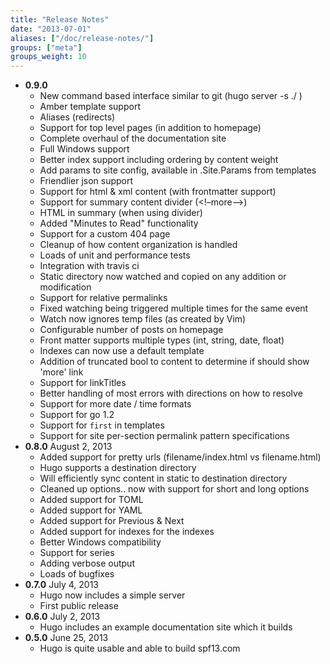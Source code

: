 ```yaml
---
title: "Release Notes"
date: "2013-07-01"
aliases: ["/doc/release-notes/"]
groups: ["meta"]
groups_weight: 10
---
```


* **0.9.0**
  * New command based interface similar to git (hugo server -s ./ )
  * Amber template support
  * Aliases (redirects)
  * Support for top level pages (in addition to homepage)
  * Complete overhaul of the documentation site
  * Full Windows support
  * Better index support including ordering by content weight
  * Add params to site config, available in .Site.Params from templates
  * Friendlier json support
  * Support for html & xml content (with frontmatter support)
  * Support for summary content divider (&lt;!–more–>)
  * HTML in summary (when using divider)
  * Added "Minutes to Read" functionality
  * Support for a custom 404 page
  * Cleanup of how content organization is handled
  * Loads of unit and performance tests
  * Integration with travis ci
  * Static directory now watched and copied on any addition or modification
  * Support for relative permalinks
  * Fixed watching being triggered multiple times for the same event
  * Watch now ignores temp files (as created by Vim)
  * Configurable number of posts on homepage
  * Front matter supports multiple types (int, string, date, float)
  * Indexes can now use a default template
  * Addition of truncated bool to content to determine if should show 'more' link
  * Support for linkTitles
  * Better handling of most errors with directions on how to resolve
  * Support for more date / time formats
  * Support for go 1.2
  * Support for `first` in templates
  * Support for site per-section permalink pattern specifications
* **0.8.0** August 2, 2013
  * Added support for pretty urls (filename/index.html vs filename.html)
  * Hugo supports a destination directory
  * Will efficiently sync content in static to destination directory
  * Cleaned up options.. now with support for short and long options
  * Added support for TOML
  * Added support for YAML
  * Added support for Previous & Next
  * Added support for indexes for the indexes
  * Better Windows compatibility
  * Support for series
  * Adding verbose output
  * Loads of bugfixes
* **0.7.0** July 4, 2013
  * Hugo now includes a simple server
  * First public release
* **0.6.0** July 2, 2013
  * Hugo includes an example documentation site which it builds
* **0.5.0** June 25, 2013
  * Hugo is quite usable and able to build spf13.com

